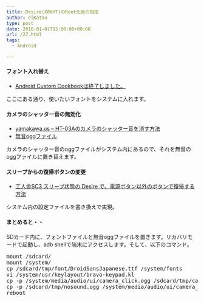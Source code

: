 ```yaml
---
title: Desire(X06HT)のRoot化後の設定
author: eiKatou
type: post
date: 2010-01-01T15:00:00+00:00
url: /27.html
tags:
  - Android

---
```

<div class="section">
  <h4>
    フォント入れ替え
  </h4>
  
  <ul>
    <li>
      <a href="http://acc.komugi.net/?%E6%89%8B%E9%A0%86%E6%9B%B8%2F%E3%83%95%E3%82%A9%E3%83%B3%E3%83%88%E5%A4%89%E6%9B%B4" target="_blank">Android Custom Cookbookは終了しました。</a>
    </li>
  </ul>
  
  <p>
    ここにある通り、使いたいフォントをシステムに入れます。
  </p>
  
  <h4>
    カメラのシャッター音の無効化
  </h4>
  
  <ul>
    <li>
      <a href="http://www.yamakawa.us/android/236.html" target="_blank">yamakawa.us &#8211; HT-03Aのカメラのシャッター音を消す方法</a>
    </li>
    <li>
      <a href="http://lrl.mydns.jp:8080/blog/blog_pb/archives/2009/08/post-144/" target="_blank">無音oggファイル</a>
    </li>
  </ul>
  
  <p>
    カメラのシャッター音のoggファイルがシステム内にあるので、それを無音のoggファイルに置き替えます。
  </p>
  
  <h4>
    スリープからの復帰ボタンの変更
  </h4>
  
  <ul>
    <li>
      <a href="http://whitesc3.blog7.fc2.com/blog-entry-254.html#comment40" target="_blank">工人舎SC3 スリープ状態の Desire で、電源ボタン以外のボタンで復帰する方法</a>
    </li>
  </ul>
  
  <p>
    システム内の設定ファイルを書き換えで実現。
  </p>
  
  <h4>
    まとめると・・
  </h4>
  
  <p>
    SDカード内に、フォントファイルと無音oggファイルを置きます。リカバリモードで起動し、adb shellで端末にアクセスします。そして、以下のコマンド。
  </p>
  
  <pre class="syntax-highlight">
mount /sdcard/
mount /system/
cp /sdcard/tmp/font/DroidSansJapanese.ttf /system/fonts
vi /system/usr/keylayout/bravo-keypad.kl
cp <span class="synSpecial">-p</span> /system/media/audio/ui/camera_click.ogg /sdcard/tmp/camera_click.ogg
cp <span class="synSpecial">-p</span> /sdcard/tmp/nosound.ogg /system/media/audio/ui/camera_click.ogg
reboot
</pre>
</div>
